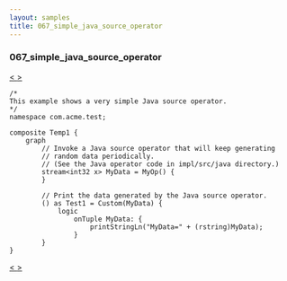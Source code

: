 ```yaml
---
layout: samples
title: 067_simple_java_source_operator
---
```


### 067_simple_java_source_operator

<div class="sampleNav"><a class="button" href="../066_load_balancing_using_gate_LoadBalancingUsingGate.spl/"> < </a><a class="button" href="../068_tuple_introspection_inside_java_operator_Temp2.spl/"> > </a>
</div>

~~~~~~
/*
This example shows a very simple Java source operator.
*/
namespace com.acme.test;

composite Temp1 {
	graph
		// Invoke a Java source operator that will keep generating
		// random data periodically.
		// (See the Java operator code in impl/src/java directory.)
		stream<int32 x> MyData = MyOp() {
		}
		
		// Print the data generated by the Java source operator.
		() as Test1 = Custom(MyData) {
			logic
				onTuple MyData: {
					printStringLn("MyData=" + (rstring)MyData);
				}
		}
}

~~~~~~

<div class="sampleNav"><a class="button" href="../066_load_balancing_using_gate_LoadBalancingUsingGate.spl/"> < </a><a class="button" href="../068_tuple_introspection_inside_java_operator_Temp2.spl/"> > </a>
</div>

